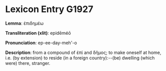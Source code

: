 # Lexicon Entry G1927

**Lemma**: ἐπιδημέω

**Transliteration (xlit)**: epidēméō

**Pronunciation**: ep-ee-day-meh'-o

**Description**:
from a compound of ἐπί and δῆμος; to make oneself at home, i.e. (by extension) to reside (in a foreign country):--(be) dwelling (which were) there, stranger.
